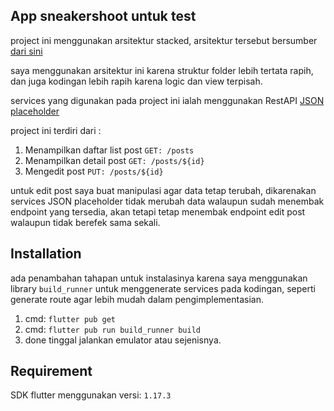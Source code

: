 ## App sneakershoot untuk test

project ini menggunakan arsitektur stacked, arsitektur tersebut bersumber [dari sini](https://www.filledstacks.com/post/flutter-and-provider-architecture-using-stacked/)  

saya menggunakan arsitektur ini karena struktur folder lebih tertata rapih, dan juga kodingan lebih rapih karena logic dan view terpisah.  

services yang digunakan pada project ini ialah menggunakan RestAPI [JSON placeholder](https://jsonplaceholder.typicode.com) 

project ini terdiri dari :
1. Menampilkan daftar list post `GET: /posts`
2. Menampilkan detail post `GET: /posts/${id}`
3. Mengedit post `PUT: /posts/${id}`

untuk edit post saya buat manipulasi agar data tetap terubah, dikarenakan services JSON placeholder tidak merubah data walaupun sudah menembak endpoint yang tersedia, akan tetapi tetap menembak endpoint edit post walaupun tidak berefek sama sekali.

## Installation
ada penambahan tahapan untuk instalasinya karena saya menggunakan library `build_runner` untuk menggenerate services pada kodingan, seperti generate route agar lebih mudah dalam pengimplementasian.

1. cmd: `flutter pub get`
2. cmd: `flutter pub run build_runner build`
3. done tinggal jalankan emulator atau sejenisnya.  

## Requirement

SDK flutter menggunakan versi: `1.17.3`